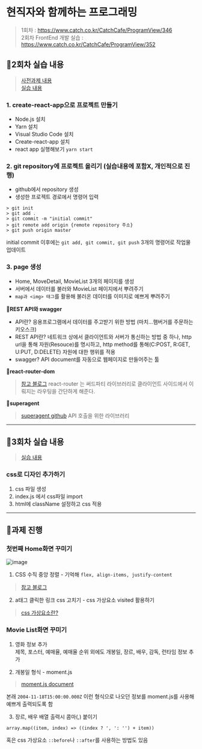# 현직자와 함께하는 프로그래밍

> 1회차 : https://www.catch.co.kr/CatchCafe/ProgramView/346  
> 2회차 FrontEnd 개발 실습 : https://www.catch.co.kr/CatchCafe/ProgramView/352

## 🍎2회차 실습 내용

> [사전과제 내용](https://www.notion.so/2-9f611527f10a4ff493cd568cf89fc204)  
> [실습 내용](https://www.notion.so/2-befab0f864b54410a5fc919602960701)

### 1. create-react-app으로 프로젝트 만들기

- Node.js 설치
- Yarn 설치
- Visual Studio Code 설치
- Create-react-app 설치
- react app 실행해보기 `yarn start`

### 2. git repository에 프로젝트 올리기 (실습내용에 포함X, 개인적으로 진행)

- github에서 repository 생성
- 생성한 프로젝트 경로에서 명령어 입력

```console
> git init
> git add .
> git commit -m "initial commit"
> git remote add origin {remote repository 주소}
> git push origin master
```

initial commit 이후에는 `git add, git commit, git push` 3개의 명령어로 작업물 업데이트

### 3. page 생성

- Home, MoveDetail, MovieList 3개의 페이지를 생성
- 서버에서 데이터를 불러와 MovieList 페이지에서 뿌려주기
- `map과 <img> 태그`를 활용해 불러온 데이터를 이미지로 예쁘게 뿌려주기

**🌱REST API와 swagger**

- API란? 응용프로그램에서 데이터를 주고받기 위한 방법 (마치...햄버거를 주문하는 키오스크)
- REST API란? 네트워크 상에서 클라이언트와 서버가 통신하는 방법 중 하나, http url을 통해 자원(Resouce)를 명시하고, http method를 통해(C:POST, R:GET, U:PUT, D:DELETE) 자원에 대한 행위를 적용
- swagger? API document를 자동으로 웹페이지로 만들어주는 툴

**🌱react-router-dom**

> [참고 블로그](https://velopert.com/3417)
> react-router 는 써드파티 라이브러리로 클라이언트 사이드에서 이뤄지는 라우팅을 간단하게 해준다.

**🌱superagent**

> [superagent github](https://github.com/visionmedia/superagent)
> API 호출을 위한 라이브러리

---

## 🍊3회차 실습 내용

> [실습 내용](https://www.notion.so/3-2235d1aa51cb400d8da03072d7555094)

### css로 디자인 추가하기

1. css 파일 생성
2. index.js 에서 css파일 import
3. html에 className 설정하고 css 적용

---

## 🍋과제 진행

### 첫번째 Home화면 꾸미기

![image](https://user-images.githubusercontent.com/30452963/75772842-0e036a00-5d90-11ea-8e4a-5d8bae7c10b7.png)

1. CSS 수직 중앙 정렬 - 기억해 `flex, align-items, justify-content`
> [참고 블로그](https://hyunseob.github.io/solved-by-flexbox-kr/demos/vertical-centering/)

2. a태그 클릭한 링크 css 고치기 - css 가상요소 visited 활용하기
> [css 가상요소란?](https://developer.mozilla.org/ko/docs/Web/CSS/Pseudo-classes)

### Movie List화면 꾸미기

1. 영화 정보 추가      
제목, 포스터, 예매율, 예매율 순위 외에도 개봉일, 장르, 배우, 감독, 런타임 정보 추가

2. 개봉일 형식 - moment.js
> [moment.js document](https://momentjs.com/docs/)

본래 `2004-11-18T15:00:00.000Z` 이런 형식으로 나오던 정보를 moment.js를 사용해 예쁘게 출력되도록 함

3. 장르, 배우 배열 출력시 콤마(,) 붙이기

`array.map((item, index) => ((index ? ', ': '') + item))`

혹은 css 가상요소 `::before`나 `::after`를 사용하는 방법도 있음
